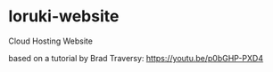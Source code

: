 # loruki-website
Cloud Hosting Website

based on a tutorial by Brad Traversy: https://youtu.be/p0bGHP-PXD4
